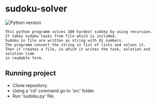 # sudoku-solver
![Python version](https://img.shields.io/badge/python-3.7-yellow)

```
This python programm solves 100 hardest sudoky by using recursion.
It takes sudoku tasks from file which is included. 
Sudoku in file are written as string with 81 numbers. 
The programm convert the string in list of lists and solves it. 
Then it creates a file, in which it writes the task, solution and solution time
in readable form. 
```

## Running project
- Clone repository.
- Using a 'cd' command go to 'src' folder.
- Run 'sudoku.py' file.
